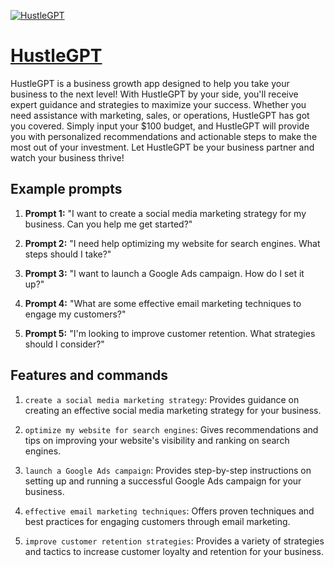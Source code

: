 [![HustleGPT](https://files.oaiusercontent.com/file-GZOi3rymyTTZO6iG1dcC3dJM?se=2123-10-17T14%3A30%3A00Z&sp=r&sv=2021-08-06&sr=b&rscc=max-age%3D31536000%2C%20immutable&rscd=attachment%3B%20filename%3De7cba38d-c888-48f7-93ca-acf16db9f9d4.png&sig=h5R7qy5NinxV9NWFYB2ydIUxxSLbbAVLeWe/1FWVRys%3D)](https://chat.openai.com/g/g-7Ntkn512F-hustlegpt)

# [HustleGPT](https://chat.openai.com/g/g-7Ntkn512F-hustlegpt)

HustleGPT is a business growth app designed to help you take your business to the next level! With HustleGPT by your side, you'll receive expert guidance and strategies to maximize your success. Whether you need assistance with marketing, sales, or operations, HustleGPT has got you covered. Simply input your $100 budget, and HustleGPT will provide you with personalized recommendations and actionable steps to make the most out of your investment. Let HustleGPT be your business partner and watch your business thrive!

## Example prompts

1. **Prompt 1:** "I want to create a social media marketing strategy for my business. Can you help me get started?"

2. **Prompt 2:** "I need help optimizing my website for search engines. What steps should I take?"

3. **Prompt 3:** "I want to launch a Google Ads campaign. How do I set it up?"

4. **Prompt 4:** "What are some effective email marketing techniques to engage my customers?"

5. **Prompt 5:** "I'm looking to improve customer retention. What strategies should I consider?"

## Features and commands

1. `create a social media marketing strategy`: Provides guidance on creating an effective social media marketing strategy for your business.

2. `optimize my website for search engines`: Gives recommendations and tips on improving your website's visibility and ranking on search engines.

3. `launch a Google Ads campaign`: Provides step-by-step instructions on setting up and running a successful Google Ads campaign for your business.

4. `effective email marketing techniques`: Offers proven techniques and best practices for engaging customers through email marketing.

5. `improve customer retention strategies`: Provides a variety of strategies and tactics to increase customer loyalty and retention for your business.